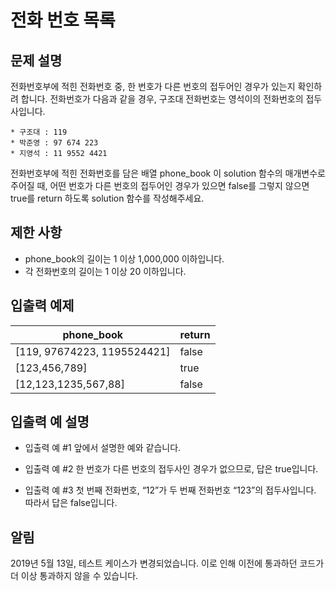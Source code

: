 # 전화 번호 목록

## 문제 설명
전화번호부에 적힌 전화번호 중, 한 번호가 다른 번호의 접두어인 경우가 있는지 확인하려 합니다.
전화번호가 다음과 같을 경우, 구조대 전화번호는 영석이의 전화번호의 접두사입니다.

    * 구조대 : 119
    * 박준영 : 97 674 223
    * 지영석 : 11 9552 4421
전화번호부에 적힌 전화번호를 담은 배열 phone_book 이 solution 함수의 매개변수로 주어질 때, 어떤 번호가 다른 번호의 접두어인 경우가 있으면 false를 그렇지 않으면 true를 return 하도록 solution 함수를 작성해주세요.

## 제한 사항
* phone_book의 길이는 1 이상 1,000,000 이하입니다.
* 각 전화번호의 길이는 1 이상 20 이하입니다.

## 입출력 예제
|phone_book|	return|
|----------|--------|
|[119, 97674223, 1195524421]|	false|
|[123,456,789]|	true|
|[12,123,1235,567,88]|	false|

## 입출력 예 설명
- 입출력 예 #1
앞에서 설명한 예와 같습니다.

- 입출력 예 #2
한 번호가 다른 번호의 접두사인 경우가 없으므로, 답은 true입니다.

- 입출력 예 #3
첫 번째 전화번호, “12”가 두 번째 전화번호 “123”의 접두사입니다. 따라서 답은 false입니다.

## 알림

2019년 5월 13일, 테스트 케이스가 변경되었습니다. 이로 인해 이전에 통과하던 코드가 더 이상 통과하지 않을 수 있습니다.
